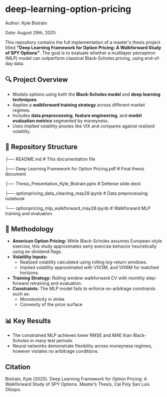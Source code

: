# deep-learning-option-pricing

Author: Kyle Bistrain

Date: August 29th, 2025

This repository contains the full implementation of a master's thesis project titled **"Deep Learning Framework for Option Pricing: A Walkforward Study of SPY Options"**. The goal is to evaluate whether a multilayer perceptron (MLP) model can outperform classical Black-Scholes pricing, using end-of-day data.

## 🔍 Project Overview

- Models options using both the **Black-Scholes model** and **deep learning techniques**.
- Applies a **walkforward training strategy** across different market regimes.
- Includes **data preprocessing**, **feature engineering**, and **model evaluation metrics** segmented by moneyness.
- Uses implied volatility proxies like VIX and compares against realized volatility.

## 📁 Repository Structure

├── README.md                                            # This documentation file

├── Deep Learning Framework for Option Pricing.pdf       # Final thesis document

├── Thesis_Presentation_Kyle_Bistrain.pptx               # Defense slide deck

├── optionpricing_data_cleaning_may28.ipynb              # Data preprocessing notebook

└── optionpricing_mlp_walkforward_may28.ipynb            # Walkforward MLP training and evaluation


## 🧪 Methodology

- **American Option Pricing:** While Black-Scholes assumes European-style exercise, this study approximates early exercise behavior heuristically using ex-dividend flags.
- **Volatility Inputs:**
  - Realized volatility calculated using rolling log-return windows.
  - Implied volatility approximated with VIX3M, and VIX6M for matched horizons.
- **Training Strategy:** Rolling window walkforward CV with monthly step-forward retraining and evaluation.
- **Constraints:** The MLP model fails to enforce no-arbitrage constraints such as:
  - Monotonicity in strike
  - Convexity of the price surface

## 📊 Key Results

- The constrained MLP achieves lower RMSE and MAE than Black-Scholes in many test periods.
- Neural networks demonstrate flexibility across moneyness regimes, however violates no aribitrage conditions.


## Citation

Bistrain, Kyle (2025). Deep Learning Framework for Option Pricing: A Walkforward Study of SPY Options. 
Master’s Thesis, Cal Poly San Luis Obispo.


